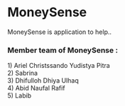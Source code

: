 <h1>MoneySense</h1>
MoneySense is application to help..
<h3>Member team of MoneySense :</h3>
1) Ariel Christssando Yudistya Pitra<br>
2) Sabrina<br>
3) Dhifulloh Dhiya Ulhaq<br>
4) Abid Naufal Rafif<br>
5) Labib<br>
